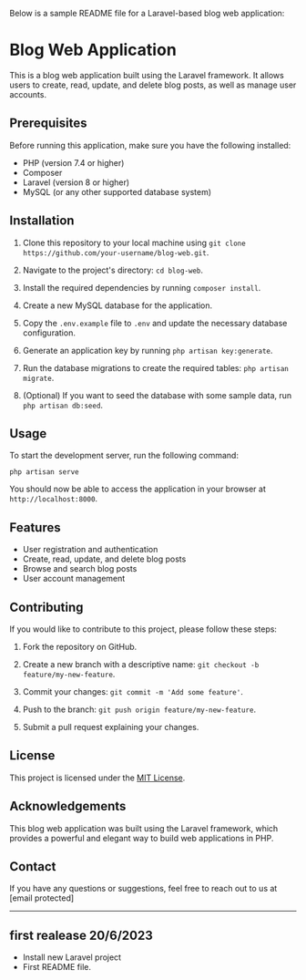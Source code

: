 Below is a sample README file for a Laravel-based blog web application:

# Blog Web Application

This is a blog web application built using the Laravel framework. It allows users to create, read, update, and delete blog posts, as well as manage user accounts.

## Prerequisites

Before running this application, make sure you have the following installed:

- PHP (version 7.4 or higher)
- Composer
- Laravel (version 8 or higher)
- MySQL (or any other supported database system)

## Installation

1. Clone this repository to your local machine using `git clone https://github.com/your-username/blog-web.git`.

2. Navigate to the project's directory: `cd blog-web`.

3. Install the required dependencies by running `composer install`.

4. Create a new MySQL database for the application.

5. Copy the `.env.example` file to `.env` and update the necessary database configuration.

6. Generate an application key by running `php artisan key:generate`.

7. Run the database migrations to create the required tables: `php artisan migrate`.

8. (Optional) If you want to seed the database with some sample data, run `php artisan db:seed`.

## Usage

To start the development server, run the following command:

```
php artisan serve
```

You should now be able to access the application in your browser at `http://localhost:8000`.

## Features

- User registration and authentication
- Create, read, update, and delete blog posts
- Browse and search blog posts
- User account management

## Contributing

If you would like to contribute to this project, please follow these steps:

1. Fork the repository on GitHub.

2. Create a new branch with a descriptive name: `git checkout -b feature/my-new-feature`.

3. Commit your changes: `git commit -m 'Add some feature'`.

4. Push to the branch: `git push origin feature/my-new-feature`.

5. Submit a pull request explaining your changes.

## License

This project is licensed under the [MIT License](LICENSE).

## Acknowledgements

This blog web application was built using the Laravel framework, which provides a powerful and elegant way to build web applications in PHP.

## Contact

If you have any questions or suggestions, feel free to reach out to us at [email protected]

---

## first realease 20/6/2023
- Install new Laravel project
- First README file.
## 
